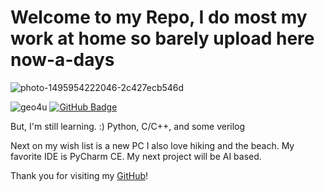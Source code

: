 # Welcome to my Repo, I do most my work at home so barely upload here now-a-days
![photo-1495954222046-2c427ecb546d](https://user-images.githubusercontent.com/122688637/217214613-fd9c88f5-ee52-44c6-bc67-6e98c6195078.jpeg)

<p align="left"> 
  <img src="https://komarev.com/ghpvc/?username=geo4u&label=Profile%20views&color=0e75b6&style=flat" alt="geo4u" /> 
<a href="https://github.com/geo4u?tab=followers"><img src="https://img.shields.io/github/followers/geo4u?label=Followers&style=social" alt="GitHub Badge">
</a>
</p>


But, I'm still learning. :)
Python, C/C++, and some verilog 

Next on my wish list is a new PC
I also love hiking and the beach.
My favorite IDE is PyCharm CE. 
My next project will be AI based.

Thank you for visiting my [GitHub](https://github.com/Geo4u/)!

